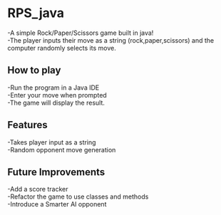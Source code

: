 # RPS_java
-A simple Rock/Paper/Scissors game built in java! <br>
-The player inputs their move as a string (rock,paper,scissors) and the computer randomly selects its move.<br>
## How to play
-Run the program in a Java IDE<br>
-Enter your move when prompted<br>
-The game will display the result.<br>
## Features
-Takes player input as a string<br>
-Random opponent move generation<br>
## Future Improvements<br>
-Add a score tracker<br>
-Refactor the game to use classes and methods<br>
-Introduce a Smarter AI opponent<br>
